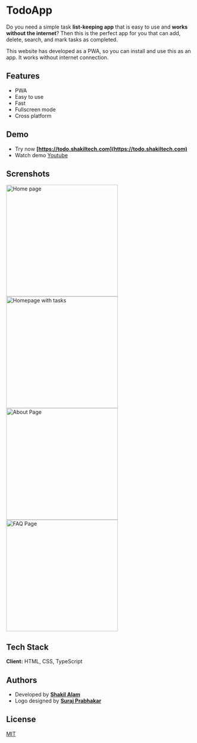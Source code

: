 
# TodoApp

Do you need a simple task **list-keeping app** that is easy to use and **works without the internet**? Then this is the perfect app for you that can add, delete, search, and mark tasks as completed.

This website has developed as a PWA, so you can install and use this as an app. It works without
                internet connection.
                
                
## Features

- PWA
- Easy to use
- Fast
- Fullscreen mode
- Cross platform

## Demo
 - Try now **[https://todo.shakiltech.com](https://todo.shakiltech.com)**
 - Watch demo [Youtube](https://youtu.be/)

## Screnshots
<p>
<img src="https://user-images.githubusercontent.com/30234430/135126356-50f7a27a-11f9-42a5-846a-31a8f1c18d73.png" title="Home page" width="300" />
<img src="https://user-images.githubusercontent.com/30234430/135126386-6c4ea763-c8b5-49c5-8ead-ec5c608f2f57.png" title="Homepage with tasks" width="300" /> 
<img src="https://user-images.githubusercontent.com/30234430/135126468-68b8979b-cf11-48ce-a0eb-c91a1f274c67.png" title="About Page" width="300" />
<img src="https://user-images.githubusercontent.com/30234430/135126539-3bc399cb-ebb1-4f10-a872-d1172bcaec25.png" title="FAQ Page" width="300" />
</p>

## Tech Stack

**Client:** HTML, CSS, TypeScript

## Authors
- Developed by **[Shakil Alam](https://github.com/itxshakil)**
- Logo designed by **[Suraj Prabhakar](https://www.behance.net/surajprabhakar)**

  
## License

[MIT](https://choosealicense.com/licenses/mit/)

  
